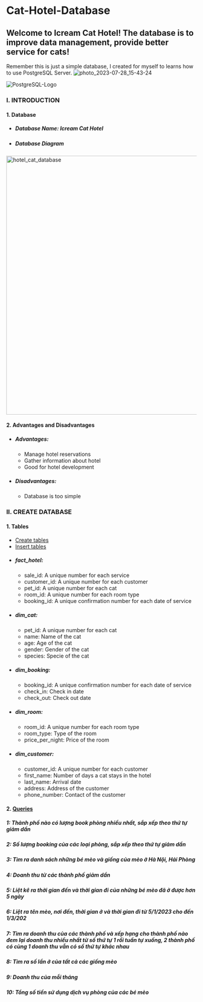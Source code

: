 # Cat-Hotel-Database
## Welcome to Icream Cat Hotel! The database is to improve data management, provide better service for cats! 
Remember this is just a simple database, I created for myself to learns how to use PostgreSQL Server.
![photo_2023-07-28_15-43-24](https://github.com/nguyenhieuhp96/Cat-Hotel-Database/assets/135586659/83db43f4-a04c-4686-822d-1afea638818f)

![PostgreSQL-Logo](https://github.com/user-attachments/assets/e4153bbf-9392-48b4-a8ea-18b717b9e2c1)
### I. INTRODUCTION 
#### 1. Database
* ##### Database Name: Icream Cat Hotel
* ##### Database Diagram
<img width="684" alt="hotel_cat_database" src="https://github.com/user-attachments/assets/8564c05f-4279-41d7-b5bf-6dae5a695e10">

#### 2. Advantages and Disadvantages
* ##### Advantages:
  * Manage hotel reservations
  * Gather information about hotel
  * Good for hotel development
* ##### Disadvantages:
  * Database is too simple

### II. CREATE DATABASE
#### 1. Tables
* [Create tables](https://github.com/trhieu165/Cat-Hotel-Database/blob/main/create_table.sql)
* [Insert tables](https://github.com/trhieu165/Cat-Hotel-Database/blob/main/insert_table.sql)
* ##### fact_hotel:
  * sale_id: A unique number for each service
  * customer_id: A unique number for each customer
  * pet_id: A unique number for each cat
  * room_id: A unique number for each room type
  * booking_id: A unique confirmation number for each date of service
* ##### dim_cat:
  * pet_id: A unique number for each cat
  * name: Name of the cat
  * age: Age of the cat
  * gender: Gender of the cat
  * species: Specie of the cat
* ##### dim_booking:
  * booking_id: A unique confirmation number for each date of service
  * check_in: Check in date
  * check_out: Check out date
* ##### dim_room:
  * room_id: A unique number for each room type
  * room_type: Type of the room
  * price_per_night: Price of the room
* ##### dim_customer:
  * customer_id: A unique number for each customer
  * first_name: Number of days a cat stays in the hotel
  * last_name: Arrival date
  * address: Address of the customer
  * phone_number: Contact of the customer

#### 2. [Queries](https://github.com/nguyenhieuhp96/Cat-Hotel-Database/blob/main/SQL%20Queries/SQLQuery.sql)
##### 1: Thành phố nào có lượng book phòng nhiều nhất, sắp xếp theo thứ tự giảm dần 
##### 2: Số lượng booking của các loại phòng, sắp xếp theo thứ tự giảm dần
##### 3: Tìm ra danh sách những bé mèo và giống của mèo ở Hà Nội, Hải Phòng
##### 4: Doanh thu từ các thành phố giảm dần
##### 5: Liệt kê ra thời gian đến và thời gian đi của những bé mèo đã ở được hơn 5 ngày
##### 6: Liệt ra tên mèo, nơi đến, thời gian ở và thời gian đi từ 5/1/2023 cho đến 1/3/202
##### 7: Tìm ra doanh thu của các thành phố và xếp hạng cho thành phố nào đem lại doanh thu nhiều nhất từ số thứ tự 1 rồi tuần tự xuống, 2 thành phố có cùng 1 doanh thu vẫn có số thứ tự khác nhau
##### 8: Tìm ra số lần ở của tất cả các giống mèo
##### 9: Doanh thu của mỗi tháng
##### 10: Tổng số tiền sử dụng dịch vụ phòng của các bé mèo
